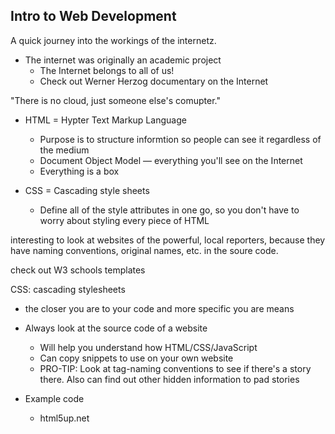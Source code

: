 ## Intro to Web Development

<p>A quick journey into the workings of the internetz.</p>

- The internet was originally an academic project
    - The Internet belongs to all of us!
    - Check out Werner Herzog documentary on the Internet

"There is no cloud, just someone else's comupter."

- HTML = Hypter Text Markup Language
    - Purpose is to structure informtion so people can see it regardless of the medium
    - Document Object Model — everything you'll see on the Internet
    - Everything is a box

- CSS = Cascading style sheets
    - Define all of the style attributes in one go, so you don't have to worry about styling every piece of HTML


interesting to look at websites of the powerful, local reporters, because they have naming conventions, original names, etc. in the soure code.

check out W3 schools templates

CSS: cascading stylesheets
- the closer you are to your code and more specific you are means 


- Always look at the source code of a website
    - Will help you understand how HTML/CSS/JavaScript
    - Can copy snippets to use on your own website
    - PRO-TIP: Look at tag-naming conventions to see if there's a story there. Also can find out other hidden information to pad stories

- Example code
    - html5up.net


